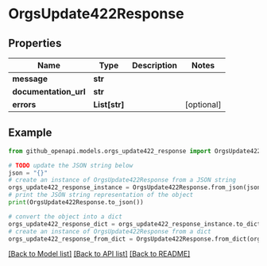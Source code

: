 # OrgsUpdate422Response


## Properties

Name | Type | Description | Notes
------------ | ------------- | ------------- | -------------
**message** | **str** |  | 
**documentation_url** | **str** |  | 
**errors** | **List[str]** |  | [optional] 

## Example

```python
from github_openapi.models.orgs_update422_response import OrgsUpdate422Response

# TODO update the JSON string below
json = "{}"
# create an instance of OrgsUpdate422Response from a JSON string
orgs_update422_response_instance = OrgsUpdate422Response.from_json(json)
# print the JSON string representation of the object
print(OrgsUpdate422Response.to_json())

# convert the object into a dict
orgs_update422_response_dict = orgs_update422_response_instance.to_dict()
# create an instance of OrgsUpdate422Response from a dict
orgs_update422_response_from_dict = OrgsUpdate422Response.from_dict(orgs_update422_response_dict)
```
[[Back to Model list]](../README.md#documentation-for-models) [[Back to API list]](../README.md#documentation-for-api-endpoints) [[Back to README]](../README.md)


